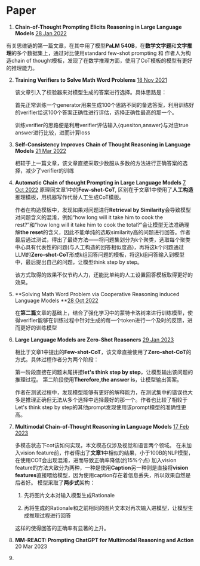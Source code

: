 # Paper
1. **Chain-of-Thought Prompting Elicits Reasoning in Large Language Models** [28 Jan 2022](https://doi.org/10.48550/arXiv.2201.11903)

  有关思维链的第一篇文章，在其中用了模型**PaLM 540B**，在**数学文字题**和**文字推理**的多个数据集上，通过对比使用standard few-shot prompting 和 作者人为构造chain of thought模板，发现了在数学推理方面，使用了CoT模板的模型有更好的推理能力。

2. **Training Verifiers to Solve Math Word Problems** [18 Nov 2021](https://arxiv.org/abs/2110.14168)

   该文章引入了校验器来对模型生成的答案进行选择。具体思路是：

   首先正常训练一个generator用来生成100个思路不同的备选答案，利用训练好的verifier给这100个答案正确性进行评估，选择正确性最高的那一个。

   训练verifier的思路便是利用verifier评估输入{quesiton,answer}与对应true answer进行比较，进而计算loss

3. **Self-Consistency Improves Chain of Thought Reasoning in Language Models** [21 Mar 2022](https://arxiv.org/abs/2203.11171)

   相较于上一篇文章，该文章直接采取少数服从多数的方法进行正确答案的选择，减少了verifier的训练

4. **Automatic Chain of thought Prompting in Large Language Models** [7 Oct 2022](https://doi.org/10.48550/arXiv.2210.03493)
	原理同文章1中的**Few-shot-CoT**, 区别在于文章1中使用了**人工构造**推理模板，用机器写作代替人工生成CoT模版。

   作者在构造模板中，发现如果对问题进行**Retrieval by Similarity**会导致模型对问题含义的混淆，例如“how long will it take him to cook the rest?”和“how long will it take him to cook the total?”会让模型无法准确理解**the reset**的含义，因此不能单纯的选取similarity高的问题进行回答。作者最后通过测试，得出了最终方法——将问题集划分为k个聚类，选取每个聚类中心具有代表性的问题(与人工构造的回答相似度高)，再将这k个问题通过LLM的**Zero-shot-CoT**形成k组回答问题的模板，将这k组问答输入到模型中，最后提出自己的问题，让模型think step by step。

   该方式取得的效果不仅节约人力，还能比单纯的人工设置回答模板取得更好的效果。
   
5. **Solving Math Word Problem via Cooperative Reasoning induced Language Models **[28 Oct 2022](https://arxiv.org/abs/2210.16257)

   在**第二篇**文章的基础上，结合了强化学习中的蒙特卡洛树来进行训练模型，使得verifier能够在训练过程中针对生成的每一个token进行一个及时的反馈，进而更好的训练模型

6. **Large Language Models are Zero-Shot Reasoners** [29 Jan 2023](https://doi.org/10.48550/arXiv.2205.11916)

   相比于文章1中提出的**Few-shot-CoT**，该文章直接使用了**Zero-shot-CoT**的方式。具体过程作者分为两个阶段：

   第一阶段直接在问题末尾拼接**let's think step by step**，让模型输出该问题的推理过程。
   第二阶段使用**Therefore,the answer is**，让模型输出答案。

   作者在测试过程中，发现模型能够有更好的解释能力，在测试集中的错误也大多是推理正确但无法从多个选择中选择最好的那一个。作者也比较了相较于Let's think step by step的其他prompt发现使用该prompt模型的准确性更高。


7. **Multimodal Chain-of-Thought Reasoning in Language Models** [17 Feb 2023](https://doi.org/10.48550/arXiv.2302.00923)

    多模态状态下cot该如何实现，本文模态仅涉及视觉和语言两个领域。
    在未加入vision feature前，作者得出了**文章1**中相似的结果，小于100B的NLP模型，在使用COT会出现混淆，进而导致正确率降低(约15%个点)
    加入vision feature的方法大致分为两种，一种是使用**Caption**另一种则是直接将**vision features**直接喂给模型，因为使用caption存在着信息丢失，所以效果自然是后者好。
    模型采取了**两步式**架构：
    1. 先将图片文本对输入模型生成Rationale

    2. 再将生成的Rationale和之前相同的图片文本对再次输入进模型，让模型生成推理过程进行回答

	这样的使得回答的正确率有显著的上升。

8. **MM-REACT: Prompting ChatGPT for Multimodal Reasoning and Action** 20 Mar 2023

6. 

 
